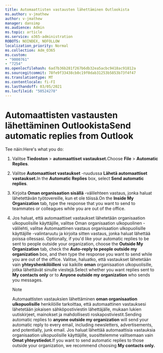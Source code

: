 ```yaml
---
title: Automaattisten vastausten lähettäminen Outlookista
ms.author: v-jmathew
author: v-jmathew
manager: dansimp
ms.audience: Admin
ms.topic: article
ms.service: o365-administration
ROBOTS: NOINDEX, NOFOLLOW
localization_priority: Normal
ms.collection: Adm_O365
ms.custom:
- "9000761"
- "7254"
ms.openlocfilehash: 6ad7b36b281f267b6db32ea5acbc9418ac91812a
ms.sourcegitcommit: 78fe9f33438cb0c19f0dab31253b5853b73f4f47
ms.translationtype: MT
ms.contentlocale: fi-FI
ms.lasthandoff: 03/05/2021
ms.locfileid: "50524278"
---
```

# <a name="send-automatic-replies-from-outlook"></a><span data-ttu-id="a6044-102">Automaattisten vastausten lähettäminen Outlookista</span><span class="sxs-lookup"><span data-stu-id="a6044-102">Send automatic replies from Outlook</span></span>

<span data-ttu-id="a6044-103">Tee näin:</span><span class="sxs-lookup"><span data-stu-id="a6044-103">Here's what you do:</span></span>

1. <span data-ttu-id="a6044-104">Valitse **Tiedoston**  >  **automaattiset vastaukset.**</span><span class="sxs-lookup"><span data-stu-id="a6044-104">Choose **File** > **Automatic Replies**.</span></span>
2. <span data-ttu-id="a6044-105">Valitse **Automaattiset vastaukset** -ruudussa **Lähetä automaattiset vastaukset.**</span><span class="sxs-lookup"><span data-stu-id="a6044-105">In the **Automatic Replies** box, select **Send automatic replies**.</span></span>
3. <span data-ttu-id="a6044-106">Kirjoita **Oman organisaation sisällä** -välilehteen vastaus, jonka haluat lähetettävän työtovereille, kun et ole töissä.</span><span class="sxs-lookup"><span data-stu-id="a6044-106">On the **Inside My Organization** tab, type the response that you want to send to teammates or colleagues while you are out of the office.</span></span>
4. <span data-ttu-id="a6044-107">Jos haluat, että automaattiset vastaukset lähetetään organisaation ulkopuolisille käyttäjille,  valitse Oman organisaation ulkopuolinen -välilehti, valitse Automaattinen vastaus organisaation ulkopuolisille käyttäjille -valintaruutu ja kirjoita sitten vastaus, jonka haluat lähettää poissa ollessasi. </span><span class="sxs-lookup"><span data-stu-id="a6044-107">Optionally, if you'd like your automatic replies to be sent to people outside your organization, choose the **Outside My Organization** tab, check the **Auto-reply to people outside my organization** box, and then type the response you want to send while you are out of the office.</span></span> <span data-ttu-id="a6044-108">Valitse, haluatko, että vastaukset lähetetään vain **yhteyshenkilöilleni** vai kaikille **oman** organisaation ulkopuolisille, jotka lähettävät sinulle viestejä.</span><span class="sxs-lookup"><span data-stu-id="a6044-108">Select whether you want replies sent to **My contacts only** or to **Anyone outside my organization** who sends you messages.</span></span>

    > [!NOTE]
    > <span data-ttu-id="a6044-109">Automaattisten vastauksien lähettäminen **oman organisaation ulkopuolisille** henkilöille tarkoittaa, että automaattinen vastauksesi lähetetään jokaisen sähköpostiviestin lähettäjälle, mukaan lukien uutiskirjeet, mainokset ja mahdollisesti roskapostiviestit.</span><span class="sxs-lookup"><span data-stu-id="a6044-109">Sending automatic replies to **anyone outside my organization** will send your automatic reply to every email, including newsletters, advertisements, and potentially, junk email.</span></span> <span data-ttu-id="a6044-110">Jos haluat lähettää automaattisia vastauksia organisaation ulkopuolisille käyttäjille, suosittelemme valitsemaan vain **Omat yhteystiedot.**</span><span class="sxs-lookup"><span data-stu-id="a6044-110">If you want to send automatic replies to those outside your organization, we recommend choosing **My contacts only.**</span></span>
